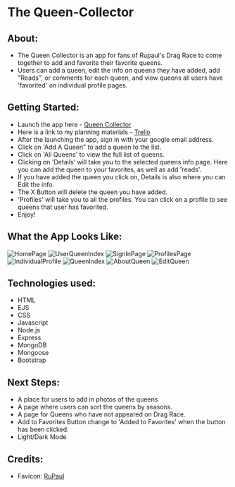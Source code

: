 # The Queen-Collector

## About:
  - The Queen Collector is an app for fans of Rupaul's Drag Race to come together to add and favorite their favorite queens. 
  - Users can add a queen, edit the info on queens they have added, add "Reads", or comments for each queen, and view queens all users have 'favorited' on individual profile pages.


## Getting Started:
- Launch the app here -
  <a href="https://queen-collector.herokuapp.com">Queen Collector</a>
- Here is a link to my planning materials - 
  <a href="https://trello.com/b/CI9ehJaH/drag-queen-collector">Trello</a>
- After the launching the app, sign in with your google email address.
- Click on 'Add A Queen" to add a queen to the list.
- Click on 'All Queens' to view the full list of queens. 
- Clicking on 'Details' will take you to the selected queens info page. Here you can add the queen to your favorites, as well as add 'reads'.
- If you have added the queen you click on, Details is also where you can Edit the info.
- The X Button will delete the queen you have added.
- 'Profiles' will take you to all the profiles. You can click on a profile to see queens that user has favorited.
- Enjoy!

## What the App Looks Like:
![HomePage](/public/assets/home-page.png)
![UserQueenIndex](/public/assets/user-queen-index.png)
![SignInPage](/public/assets/sign-in-page.png)
![ProfilesPage](public/assets/users-page.png)
![IndividualProfile](/public/assets/profile-page.png)
![QueenIndex](public/assets/profile-queen-index.png)
![AboutQueen](public/assets/about-queen.png)
![EditQueen](public/assets/about-queen-edit.png)

## Technologies used:
- HTML
- EJS
- CSS
- Javascript
- Node.js
- Express
- MongoDB
- Mongoose
- Bootstrap

## Next Steps:
- A place for users to add in photos of the queens
- A page where users can sort the queens by seasons.
- A page for Queens who have not appeared on Drag Race.
- Add to Favorites Button change to 'Added to Favorites' when the button has been clicked.
- Light/Dark Mode

## Credits:
- Favicon: [RuPaul](https://images.app.goo.gl/xruNuLnjJWt5527P6)